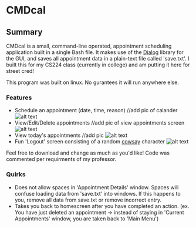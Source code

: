 # CMDcal

## Summary

CMDcal is a small, command-line operated, appointment scheduling application built in a single Bash file. It makes use of the [Dialog](https://linux.die.net/man/1/dialog) library for the GUI, and saves all appointment data in a plain-text file called 'save.txt'. I built this for my CS224 class (currently in college) and am putting it here for street cred!

This program was built on linux. No gurantees it will run anywhere else.

### Features
- Schedule an appointment (date, time, reason) //add pic of calander
 	![alt text](https://github.com/lukeolson0/CMDcal/blob/main/img/calendar.jpg?raw=true)
- View/Edit/Delete appointments //add pic of view appointments screen
 	![alt text](https://github.com/lukeolson0/CMDcal/blob/main/img/stuff.jpg?raw=true)
- View today's appointments //add pic
 	![alt text](https://github.com/lukeolson0/CMDcal/blob/main/img/today.jpg?raw=true)
- Fun 'Logout' screen consisting of a random [cowsay](https://github.com/schacon/cowsay) character
  ![alt text](https://github.com/lukeolson0/CMDcal/blob/main/img/turkey.jpg?raw=true)


Feel free to download and change as much as you'd like! Code was commented per requirments of my professor.


### Quirks
- Does not allow spaces in 'Appointment Details' window. Spaces will confuse loading data from 'save.txt' into windows. If this happens to you, remove all data from save.txt or remove incorrect entry. 
- Takes you back to homescreen after you have completed an action. (ex. You have just deleted an appointment -> instead of staying in 'Current Appointments' window, you are taken back to 'Main Menu')
